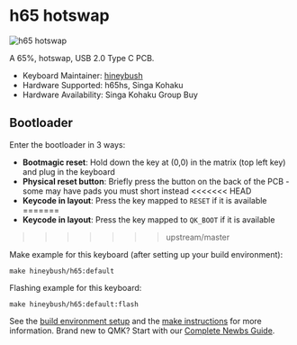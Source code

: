 # h65 hotswap

![h65 hotswap](https://i.imgur.com/QKeHtDrh.png)

A 65%, hotswap, USB 2.0 Type C PCB. 

* Keyboard Maintainer: [hineybush](https://github.com/hineybush)
* Hardware Supported: h65hs, Singa Kohaku 
* Hardware Availability: Singa Kohaku Group Buy 

## Bootloader

Enter the bootloader in 3 ways:

* **Bootmagic reset**: Hold down the key at (0,0) in the matrix (top left key) and plug in the keyboard
* **Physical reset button**: Briefly press the button on the back of the PCB - some may have pads you must short instead
<<<<<<< HEAD
* **Keycode in layout**: Press the key mapped to `RESET` if it is available
=======
* **Keycode in layout**: Press the key mapped to `QK_BOOT` if it is available
>>>>>>> upstream/master

Make example for this keyboard (after setting up your build environment):

    make hineybush/h65:default

Flashing example for this keyboard:

    make hineybush/h65:default:flash

See the [build environment setup](https://docs.qmk.fm/#/getting_started_build_tools) and the [make instructions](https://docs.qmk.fm/#/getting_started_make_guide) for more information. Brand new to QMK? Start with our [Complete Newbs Guide](https://docs.qmk.fm/#/newbs).
